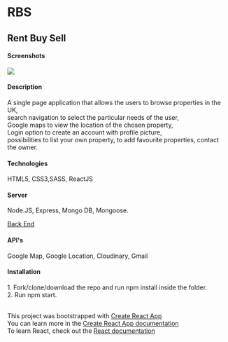 <h1>RBS</h1>

<h2>Rent Buy Sell</h2>


<h4>Screenshots</h4>
<img src="https://res.cloudinary.com/zltgrd/image/upload/v1616776751/Screenshot_1_klqmcp.png"/>


<h4>Description</h4>
A single page application that allows the users to browse properties in the UK, <br/> search navigation to select the particular needs of the user, <br/> Google maps to view the location of the chosen property, <br/> Login option to create an account with profile picture, <br/> possibilities to list your own property, to add favourite properties, contact the owner.

<h4>Technologies</h4>
HTML5, CSS3,SASS, ReactJS

<h4>Server</h4>
Node.JS, Express, Mongo DB, Mongoose.

<a href="https://github.com/YordanKrushkov/back-end-properties">Back End</a>

<h4>API's</h4>
Google Map, Google Location, Cloudinary, Gmail

<h4>Installation</h4>
1. Fork/clone/download the repo and run npm install inside the folder.<br/> 
2. Run npm start.<br/> 
<br/> 

This project was bootstrapped with [Create React App](https://github.com/facebook/create-react-app)</br>
You can learn more in the [Create React App documentation](https://create-react-app.dev/docs/getting-started/)</br>
To learn React, check out the [React documentation](https://reactjs.org/)